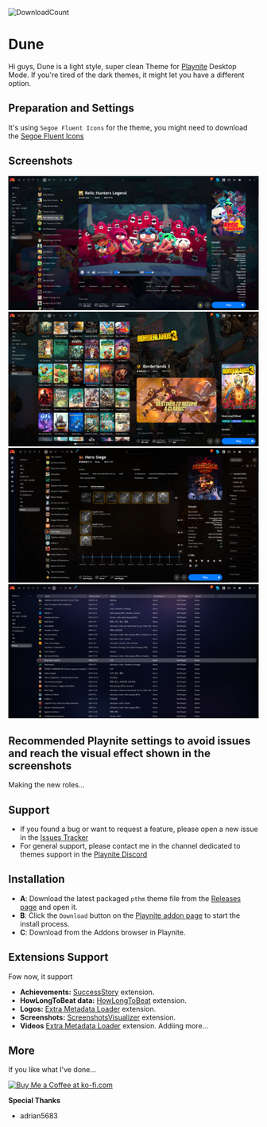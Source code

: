 ![DownloadCount](https://img.shields.io/github/downloads/sakasakiking/Dune/total.svg)

# Dune
Hi guys, Dune is a light style, super clean Theme for [Playnite](https://github.com/JosefNemec/Playnite) Desktop Mode. If you're tired of the dark themes, it might let you have a different option.

## Preparation and Settings
It's using ``Segoe Fluent Icons`` for the theme, you might need to download the [Segoe Fluent Icons](https://learn.microsoft.com/zh-cn/windows/apps/design/downloads/#fonts)
## Screenshots
![Screenshot](https://github.com/sakasakiking/FusionX/blob/f86401d72a76cefc2703c17d79cd102d809bb7d4/Screenshots/Screenshots01.jpg)
![Screenshot](https://github.com/sakasakiking/FusionX/blob/f86401d72a76cefc2703c17d79cd102d809bb7d4/Screenshots/Screenshots02.jpg)
![Screenshot](https://github.com/sakasakiking/FusionX/blob/f86401d72a76cefc2703c17d79cd102d809bb7d4/Screenshots/Screenshots03.jpg)
![Screenshot](https://github.com/sakasakiking/FusionX/blob/f86401d72a76cefc2703c17d79cd102d809bb7d4/Screenshots/Screenshots04.jpg)

## Recommended Playnite settings to avoid issues and reach the visual effect shown in the screenshots
Making the new roles...

## Support
- If you found a bug or want to request a feature, please open a new issue in the [Issues Tracker](https://github.com/sakasakiking/FusionX/issues)
- For general support, please contact me in the channel dedicated to themes support in the [Playnite Discord](https://discord.com/channels/365863063296933888/808419347105447957)

## Installation
- **A**: Download the latest packaged `pthm` theme file from the [Releases page](https://github.com/sakasakiking/Dune/releases/tag/Latest) and open it.
- **B**: Click the `Download` button on the [Playnite addon page](https://playnite.link/addons.html#Dune_267ceefe-e1d4-4817-ac57-0b4ae5b7f884) to start the install process.
- **C**: Download from the Addons browser in Playnite.

## Extensions Support
Fow now, it support
- **Achievements:** [SuccessStory](https://playnite.link/addons.html#playnite-successstory-plugin) extension.
- **HowLongToBeat data:** [HowLongToBeat](https://playnite.link/addons.html#playnite-howlongtobeat-plugin) extension.
- **Logos:** [Extra Metadata Loader](https://playnite.link/addons.html#ExtraMetadataLoader_705fdbca-e1fc-4004-b839-1d040b8b4429) extension.
- **Screenshots:** [ScreenshotsVisualizer](https://playnite.link/addons.html#playnite-screenshotsvisualizer-plugin) extension.
- **Videos** [Extra Metadata Loader](https://playnite.link/addons.html#ExtraMetadataLoader_705fdbca-e1fc-4004-b839-1d040b8b4429) extension.
Addiing more...

## More
If you like what I've done...

<a href='https://ko-fi.com/sakasaki30' target='_blank'><img height='36' style='border:0px;height:36px;' src='https://cdn.ko-fi.com/cdn/kofi1.png?v=2' border='0' alt='Buy Me a Coffee at ko-fi.com' /></a> 

**Special Thanks** 
- adrian5683




